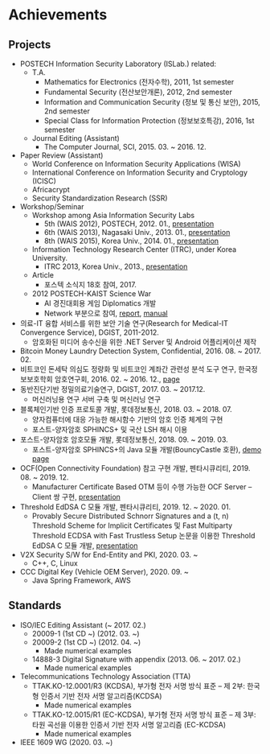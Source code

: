 # Achievements

## Projects
- POSTECH Information Security Laboratory (ISLab.) related:
	- T.A.
		- Mathematics for Electronics (전자수학), 2011, 1st semester
		- Fundamental Security (전산보안개론), 2012, 2nd semester
		- Information and Communication Security (정보 및 통신 보안), 2015, 2nd semester
		- Special Class for Information Protection (정보보호특강), 2016, 1st semester
	- Journal Editing (Assistant)
		- The Computer Journal, SCI, 2015. 03. ~ 2016. 12.
- Paper Review (Assistant)
	- World Conference on Information Security Applications (WISA)
	- International Conference on Information Security and Cryptology (ICISC)
	- Africacrypt
	- Security Standardization Research (SSR)
- Workshop/Seminar
	- Workshop among Asia Information Security Labs
		- 5th (WAIS 2012), POSTECH, 2012. 01., [presentation](/documents/wais12.pdf)
		- 6th (WAIS 2013), Nagasaki Univ., 2013. 01., [presentation](/documents/wais_jwlee.pptx)
		- 8th (WAIS 2015), Korea Univ., 2014. 01., [presentation](/documents/jwlee_wais2015.pptx)
	- Information Technology Research Center (ITRC), under Korea University.
		- ITRC 2013, Korea Univ., 2013., [presentation](/documents/itrc-w1.pptx)
	- Article
		- 포스텍 소식지 18호 참여, 2017.
	- 2012 POSTECH-KAIST Science War
		- AI 경진대회용 게임 Diplomatics 개발
		- Network 부분으로 참여, [report](/documents/2012_ScienceWar_AI(Committee).pptx), [manual](/documents/diplomatics_v0.14_protocol.docx)
- 의료-IT 융합 서비스를 위한 보안 기술 연구(Research for Medical-IT Convergence Service), DGIST, 2011-2012.
	- 암호화된 미디어 송수신을 위한 .NET Server 및 Android 어플리케이션 제작
- Bitcoin Money Laundry Detection System, Confidential, 2016. 08. ~ 2017. 02.
- 비트코인 돈세탁 의심도 정량화 및 비트코인 계좌간 관련성 분석 도구 연구, 한국정보보호학회 암호연구회, 2016. 02. ~ 2016. 12., [page](/documents/Bitcoin-money-laundering.jpg)
- 동반진단기반 정밀의료기술연구, DGIST, 2017. 03. ~ 2017.12.
	- 머신러닝용 연구 서버 구축 및 머신러닝 연구
- 블록체인기반 인증 프로토콜 개발, 롯데정보통신, 2018. 03. ~ 2018. 07.
	- 양자컴퓨터에 대응 가능한 해시함수 기반의 암호 인증 체계의 구현
	- 포스트-양자암호 SPHINCS+ 및 국산 LSH 해시 이용
- 포스트-양자암호 암호모듈 개발, 롯데정보통신, 2018. 09. ~ 2019. 03.
	- 포스트-양자암호 SPHINCS+의 Java 모듈 개발(BouncyCastle 호환), [demo page](/documents/sphincs-verification-page.png)
- OCF(Open Connectivity Foundation) 참고 구현 개발, 펜타시큐리티, 2019. 08. ~ 2019. 12.
	- Manufacturer Certificate Based OTM 등이 수행 가능한 OCF Server – Client 쌍 구현, [presentation](/documents/20191125-ocf.pptx)
- Threshold EdDSA C 모듈 개발, 펜타시큐리티, 2019. 12. ~ 2020. 01.
	- Provably Secure Distributed Schnorr Signatures and a (t, n) Threshold Scheme for Implicit Certificates 및 Fast Multiparty Threshold ECDSA with Fast Trustless Setup 논문을 이용한 Threshold EdDSA C 모듈 개발, [presentation](/documents/penta_eddsa_feb_2020.pdf)
- V2X Security S/W for End-Entity and PKI, 2020. 03. ~
    - C++, C, Linux
- CCC Digital Key (Vehicle OEM Server), 2020. 09. ~
    - Java Spring Framework, AWS

## Standards
- ISO/IEC Editing Assistant (~ 2017. 02.)
	- 20009-1 (1st CD ~) (2012. 03. ~)
	- 20009-2 (1st CD ~) (2012. 04. ~)
		- Made numerical examples
	- 14888-3 Digital Signature with appendix (2013. 06. ~ 2017. 02.)
		- Made numerical examples
- Telecommunications Technology Association (TTA)
	- TTAK.KO-12.0001/R3 (KCDSA), 부가형 전자 서명 방식 표준 – 제 2부: 한국형 인증서 기반 전자 서명 알고리즘(KCDSA)
		- Made numerical examples
	- TTAK.KO-12.0015/R1 (EC-KCDSA), 부가형 전자 서명 방식 표준 – 제 3부: 타원 곡선을 이용한 인증서 기반 전자 서명 알고리즘 (EC-KCDSA)
		- Made numerical examples
- IEEE 1609 WG (2020. 03. ~)
